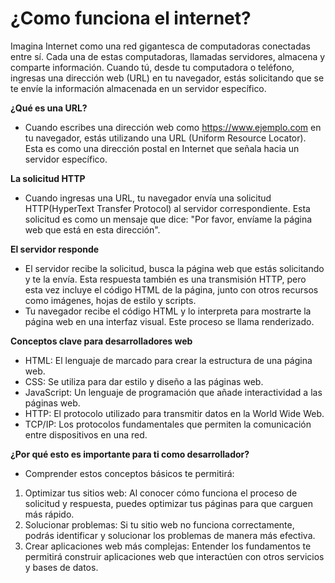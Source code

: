 # ¿Como funciona el internet?
Imagina Internet como una red gigantesca de computadoras conectadas entre sí. Cada una de estas computadoras, llamadas servidores, almacena y comparte información. Cuando tú, desde tu computadora o teléfono, ingresas una dirección web (URL) en tu navegador, estás solicitando que se te envíe la información almacenada en un servidor específico.

**¿Qué es una URL?**
- Cuando escribes una dirección web como https://www.ejemplo.com en tu navegador, estás utilizando una URL (Uniform Resource Locator). Esta es como una dirección postal en Internet que señala hacia un servidor específico.

**La solicitud HTTP**
- Cuando ingresas una URL, tu navegador envía una solicitud HTTP(HyperText Transfer Protocol) al servidor correspondiente. Esta solicitud es como un mensaje que dice: "Por favor, envíame la página web que está en esta dirección".

**El servidor responde**
- El servidor recibe la solicitud, busca la página web que estás solicitando y te la envía. Esta respuesta también es una transmisión HTTP, pero esta vez incluye el código HTML de la página, junto con otros recursos como imágenes, hojas de estilo y scripts.
- Tu navegador recibe el código HTML y lo interpreta para mostrarte la página web en una interfaz visual. Este proceso se llama renderizado.

**Conceptos clave para desarrolladores web**
- HTML: El lenguaje de marcado para crear la estructura de una página web.
- CSS: Se utiliza para dar estilo y diseño a las páginas web.
- JavaScript: Un lenguaje de programación que añade interactividad a las páginas web.
- HTTP: El protocolo utilizado para transmitir datos en la World Wide Web.
- TCP/IP: Los protocolos fundamentales que permiten la comunicación entre dispositivos en una red.

**¿Por qué esto es importante para ti como desarrollador?**
- Comprender estos conceptos básicos te permitirá:
1) Optimizar tus sitios web: Al conocer cómo funciona el proceso de solicitud y respuesta, puedes optimizar tus páginas para que carguen más rápido.
2) Solucionar problemas: Si tu sitio web no funciona correctamente, podrás identificar y solucionar los problemas de manera más efectiva.
3) Crear aplicaciones web más complejas: Entender los fundamentos te permitirá construir aplicaciones web que interactúen con otros servicios y bases de datos.

